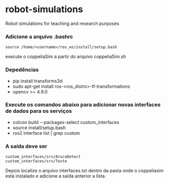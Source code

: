# robot-simulations
Robot simulations for teaching and research purposes

### Adicione a arquivo .bashrc
    source /home/<username>/ros_ws/install/setup.bash

execute o coppeliaSim a partir do arquivo coppeliaSim.sh 
### Depedências
 - pip install transforms3d
 - sudo apt-get install ros-<ros_distro>-tf-transformations
 - opencv >= 4.9.0
### Execute os comandos abaixo para adicionar novas interfaces de dados para os serviços 
- colcon build --packages-select custom_interfaces
- source install/setup.bash
- ros2 interface list | grep custom
### A saída deve ser
    custom_interfaces/srv/ArucoDetect
    custom_interfaces/srv/Teste
Depois localize o arquivo interfaces.txt dentro da pasta onde o coppeliasim está instalado e adicione a saída anterior a lista.
